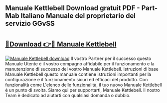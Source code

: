 ## Manuale Kettlebell Download gratuit PDF - Part-Mab Italiano Manuale del proprietario del servizio GGvSS

# <h2><a href="http://dfg1zh.blite.top/?on=Manuale+Kettlebell">🔗Download 👉🔴 Manuale Kettlebell</a></h2>

[![Manuale Kettlebell download](https://i.imgur.com/lujVjoI.png)](http://dfg1zh.blite.top/?on=Manuale+Kettlebell)
Il vostro Partner per il successo questo Manuale Utente è il vostro compagno affidabile per il funzionamento e la manutenzione di successo del vostro Manuale Kettlebell. Istruzioni di base Manuale Kettlebell questo manuale contiene istruzioni importanti per la configurazione e il funzionamento sicuri ed efficaci del prodotto. Con funzionalità come L'elenco delle funzionalità, il tuo nuovo Manuale Kettlebell è un punto di svolta. Siamo qui per supportarti, Manuale Kettlebell. Il nostro Team è dedicato ad aiutarti con qualsiasi domanda o dubbio.
